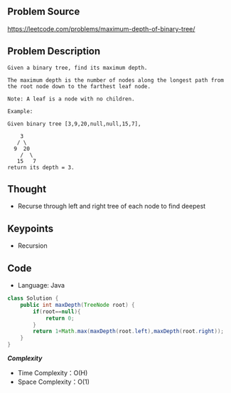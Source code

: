 ## Problem Source
https://leetcode.com/problems/maximum-depth-of-binary-tree/

## Problem Description
```
Given a binary tree, find its maximum depth.

The maximum depth is the number of nodes along the longest path from the root node down to the farthest leaf node.

Note: A leaf is a node with no children.

Example:

Given binary tree [3,9,20,null,null,15,7],

    3
   / \
  9  20
    /  \
   15   7
return its depth = 3.
```

## Thought
- Recurse through left and right tree of each node to find deepest

## Keypoints
- Recursion


## Code
* Language: Java

```Java
class Solution {
    public int maxDepth(TreeNode root) {
        if(root==null){
            return 0;
        }
        return 1+Math.max(maxDepth(root.left),maxDepth(root.right));
    }
}
```

***Complexity***

- Time Complexity：O(H)
- Space Complexity：O(1)
